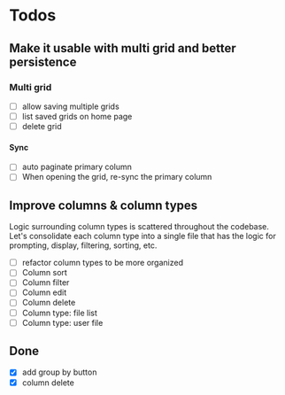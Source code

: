 # Todos

## Make it usable with multi grid and better persistence

### Multi grid
- [ ] allow saving multiple grids
- [ ] list saved grids on home page
- [ ] delete grid

#### Sync
- [ ] auto paginate primary column
- [ ] When opening the grid, re-sync the primary column

## Improve columns & column types
Logic surrounding column types is scattered throughout the codebase. Let's consolidate each column type into a single file that has the logic for prompting, display, filtering, sorting, etc.
- [ ] refactor column types to be more organized
- [ ] Column sort
- [ ] Column filter
- [ ] Column edit
- [ ] Column delete
- [ ] Column type: file list
- [ ] Column type: user file

## Done
- [x] add group by button
- [x] column delete